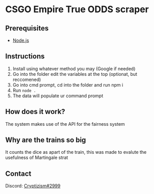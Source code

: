 # CSGO Empire True ODDS scraper

## Prerequisites 

- [Node.js](https://nodejs.org/en/)

## Instructions

1. Install using whatever method you may (Google if needed)
2. Go into the folder edit the variables at the top (optionat, but reccomened)
3. Go into cmd prompt, cd into the folder and run npm i
4. Run `node .`
5. The data will populate ur command prompt

## How does it work?

The system makes use of the API for the fairness system

## Why are the trains so big

It counts the dice as apart of the train, this was made to evalute the usefulness of Martingale strat

## Contact

Discord: [Cryptizism#2999](https://discord.com/users/155649008868524032)
